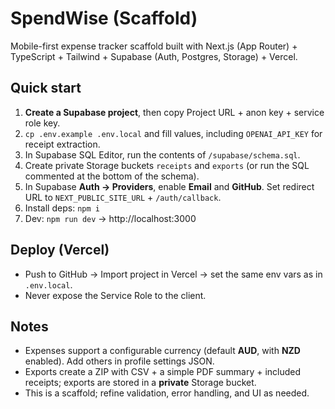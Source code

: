 # SpendWise (Scaffold)

Mobile-first expense tracker scaffold built with Next.js (App Router) + TypeScript + Tailwind + Supabase (Auth, Postgres, Storage) + Vercel.

## Quick start

1. **Create a Supabase project**, then copy Project URL + anon key + service role key.
2. `cp .env.example .env.local` and fill values, including `OPENAI_API_KEY` for receipt extraction.
3. In Supabase SQL Editor, run the contents of `/supabase/schema.sql`.
4. Create private Storage buckets `receipts` and `exports` (or run the SQL commented at the bottom of the schema).
5. In Supabase **Auth → Providers**, enable **Email** and **GitHub**. Set redirect URL to `NEXT_PUBLIC_SITE_URL` + `/auth/callback`.
6. Install deps: `npm i`
7. Dev: `npm run dev` → http://localhost:3000

## Deploy (Vercel)

- Push to GitHub → Import project in Vercel → set the same env vars as in `.env.local`.
- Never expose the Service Role to the client.

## Notes

- Expenses support a configurable currency (default **AUD**, with **NZD** enabled). Add others in profile settings JSON.
- Exports create a ZIP with CSV + a simple PDF summary + included receipts; exports are stored in a **private** Storage bucket.
- This is a scaffold; refine validation, error handling, and UI as needed.